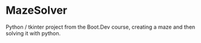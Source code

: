 # MazeSolver
Python / tkinter project from the Boot.Dev course, creating a maze and then solving it with python. 
